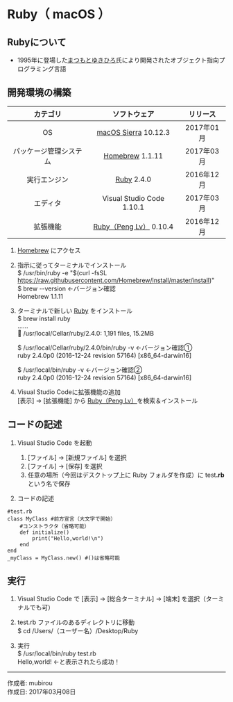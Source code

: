 # Ruby（ macOS ）

## Rubyについて

* 1995年に登場した[まつもとゆきひろ](http://bit.ly/2a8pfxb)氏により開発されたオブジェクト指向プログラミング言語

## 開発環境の構築

|カテゴリ|ソフトウェア|リリース|
|:--:|:--:|:--:|
|OS|[macOS Sierra](https://ja.wikipedia.org/wiki/MacOS_Sierra) 10.12.3|2017年01月|
|パッケージ管理システム|[Homebrew](http://bit.ly/2mr4lzk) 1.1.11|2017年03月|
|実行エンジン|[Ruby](https://www.ruby-lang.org/ja/) 2.4.0|2016年12月|
|エディタ|Visual Studio Code 1.10.1|2017年03月|
|拡張機能|[Ruby（Peng Lv）](https://marketplace.visualstudio.com/items?itemName=rebornix.Ruby) 0.10.4|2016年12月|

1. [Homebrew](https://brew.sh/index_ja.html) にアクセス

1. 指示に従ってターミナルでインストール  
    $ /usr/bin/ruby -e "$(curl -fsSL https://raw.githubusercontent.com/Homebrew/install/master/install)"  
    $ brew --version ←バージョン確認  
    Homebrew 1.1.11

1. ターミナルで新しい [Ruby](http://www.ruby-lang.org/ja/documentation/installation/) をインストール  
    $ brew install ruby  
    ……  
    🍺  /usr/local/Cellar/ruby/2.4.0: 1,191 files, 15.2MB

    $ /usr/local/Cellar/ruby/2.4.0/bin/ruby -v ←バージョン確認①  
    ruby 2.4.0p0 (2016-12-24 revision 57164) [x86_64-darwin16]  

    $ /usr/local/bin/ruby -v ←バージョン確認②  
    ruby 2.4.0p0 (2016-12-24 revision 57164) [x86_64-darwin16]

1. Visual Studio Codeに拡張機能の追加  
    [表示] → [拡張機能] から [Ruby（Peng Lv）](https://marketplace.visualstudio.com/items?itemName=rebornix.Ruby)を検索＆インストール

## コードの記述

1. Visual Studio Code を起動
    1. [ファイル] → [新規ファイル] を選択
    1. [ファイル] → [保存] を選択
    1. 任意の場所（今回はデスクトップ上に Ruby フォルダを作成）に test<b>.rb</b> という名で保存  

1. コードの記述
```
#test.rb
class MyClass #前方宣言（大文字で開始）
    #コンストラクタ（省略可能）
    def initialize()
        print("Hello,world!\n")
    end
end
_myClass = MyClass.new() #()は省略可能
```

## 実行

1. Visual Studio Code で [表示] → [総合ターミナル] → [端末] を選択（ターミナルでも可）

1. test.rb ファイルのあるディレクトリに移動  
$ cd /Users/（ユーザー名）/Desktop/Ruby

1. 実行  
$ /usr/local/bin/ruby test.rb  
Hello,world! ←と表示されたら成功！  

***
作成者: mubirou  
作成日: 2017年03月08日